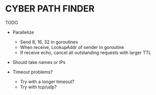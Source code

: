 # CYBER PATH FINDER

TODO
- Parallelize
    - Send 8, 16, 32 in goroutines
    - When receive, LookupAddr of sender in goroutine
    - If receive echo, cancel all outstanding requests with larger TTL

- Should take names or IPs

- Timeout problems?
    - Try with a longer timeout?
    - Try with tcp/udp?
